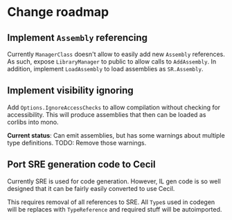 # Change roadmap

## Implement `Assembly` referencing

Currently `ManagerClass` doesn't allow to easily add new `Assembly` references.
As such, expose `LibraryManager` to public to allow calls to `AddAssembly`.
In addition, implement `LoadAssembly` to load assemblies as `SR.Assembly`.

## Implement visibility ignoring

Add `Options.IgnoreAccessChecks` to allow compilation without checking 
for accessibility. This will produce assemblies that then can be loaded as 
corlibs into mono.

**Current status**: Can emit assemblies, but has some warnings about 
multiple type definitions.
TODO: Remove those warnings.

## Port SRE generation code to Cecil

Currently SRE is used for code generation. However, IL gen code is so well 
designed that it can be fairly easily converted to use Cecil.

This requires removal of all references to SRE. All `Type`s used in codegen
will be replaces with `TypeReference` and required stuff will be autoimported.